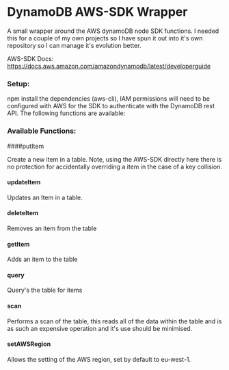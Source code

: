 # DynamoDB AWS-SDK Wrapper

A small wrapper around the AWS dynamoDB node SDK functions. I needed this for a couple of my own projects so I have spun it out into it's own repository so I can manage it's evolution better.

AWS-SDK Docs: https://docs.aws.amazon.com/amazondynamodb/latest/developerguide

### Setup:

npm install the dependencies (aws-cli), IAM permissions will need to be configured with AWS for the SDK to authenticate with the DynamoDB rest API. The following functions are available:

### Available Functions: 

####putItem

Create a new item in a table. Note, using the AWS-SDK directly here there is no protection for accidentally overriding a item in the case of a key collision. 

#### updateItem

Updates an Item in a table.

#### deleteItem

Removes an item from the table

#### getItem

Adds an item to the table 

#### query

Query's the table for items

#### scan

Performs a scan of the table, this reads all of the data within the table and is as such an expensive operation and it's use should be minimised.

#### setAWSRegion

Allows the setting of the AWS region, set by default to eu-west-1.